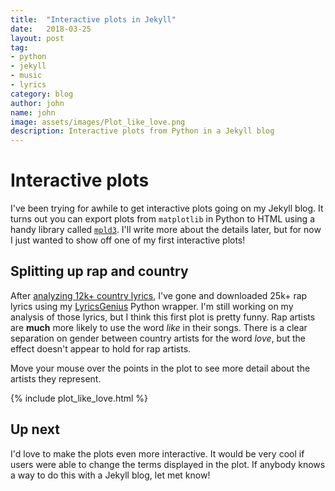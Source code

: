 ```yaml
---
title:  "Interactive plots in Jekyll"
date:   2018-03-25
layout: post
tag:
- python
- jekyll
- music
- lyrics
category: blog
author: john
name: john
image: assets/images/Plot_like_love.png
description: Interactive plots from Python in a Jekyll blog
---
```

# Interactive plots
I've been trying for awhile to get interactive plots going on my Jekyll blog. It turns out you can export plots from `matplotlib` in Python to HTML using a handy library called [`mpld3`](https://mpld3.github.io/). I'll write more about the details later, but for now I just wanted to show off one of my first interactive plots!

## Splitting up rap and country
After [analyzing 12k+ country lyrics](http://www.johnwmillr.com/trucks-and-beer/), I've gone and downloaded 25k+ rap lyrics using my [LyricsGenius](https://github.com/johnwmillr/LyricsGenius) Python wrapper. I'm still working on my analysis of those lyrics, but I think this first plot is pretty funny. Rap artists are **much** more likely to use the word *like* in their songs. There is a clear separation on gender between country artists for the word *love*, but the effect doesn't appear to hold for rap artists.

Move your mouse over the points in the plot to see more detail about the artists they represent.

{% include plot_like_love.html %}

## Up next
I'd love to make the plots even more interactive. It would be very cool if users were able to change the terms displayed in the plot. If anybody knows a way to do this with a Jekyll blog, let met know!